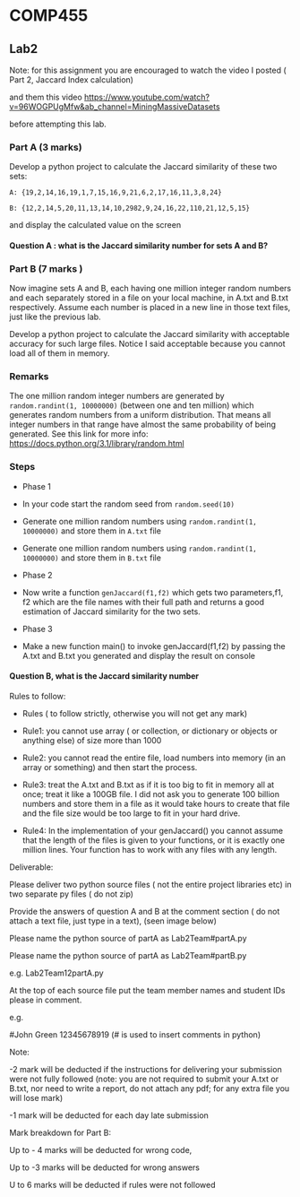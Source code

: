 # COMP455

## Lab2


Note: for this assignment you are encouraged to watch the video I posted ( Part 2, Jaccard Index calculation) 

and them this video https://www.youtube.com/watch?v=96WOGPUgMfw&ab_channel=MiningMassiveDatasets 

before attempting this lab.

### Part A (3 marks)

Develop a python project to calculate the Jaccard similarity of these two sets:

 

`A: {19,2,14,16,19,1,7,15,16,9,21,6,2,17,16,11,3,8,24}`

`B: {12,2,14,5,20,11,13,14,10,2982,9,24,16,22,110,21,12,5,15}`

and display the calculated value on the screen 

#### Question A : what is the Jaccard similarity number for sets A and B?

 

### Part B (7 marks )

Now imagine sets A and B, each having one million integer random numbers and each separately stored in a file on your local machine, in A.txt and B.txt respectively. Assume each number is placed in a new line in those text files, just like the previous lab. 

Develop a python project to calculate the Jaccard similarity with acceptable accuracy for such large files.  Notice I said acceptable because you cannot load all of them in memory. 

 
### Remarks

The one million random integer numbers are generated by `random.randint(1, 10000000)` (between one and ten million) which generates random numbers from a uniform distribution. That means all integer numbers in that range have almost the same probability of being generated. See this link for more info: https://docs.python.org/3.1/library/random.html    
### Steps
 - Phase 1
  - In your code start the random seed from `random.seed(10)`
  - Generate one million random numbers using `random.randint(1, 10000000)` and store them in `A.txt` file 
  - Generate one million random numbers using `random.randint(1, 10000000)` and store them in `B.txt` file

 
 - Phase 2
  - Now write a function `genJaccard(f1,f2)` which gets two parameters,f1, f2 which are the file names with their full path and returns a good estimation of Jaccard similarity for the two sets.

 
 - Phase 3

  - Make a new function main() to invoke  genJaccard(f1,f2) by passing the A.txt and B.txt you generated and display the result on console  

#### Question B, what is the Jaccard similarity number 
Rules to follow: 

 

 - Rules ( to follow strictly, otherwise you will not get any mark)

  - Rule1: you cannot use array ( or collection, or dictionary or objects or anything else) of size more than 1000 

  - Rule2: you cannot read the entire file, load numbers into memory (in an array or something) and then start the process.

  - Rule3: treat the A.txt and B.txt as if it is too big to fit in memory all at once; treat it like a 100GB file. I did not ask you to generate 100 billion numbers and store them in a file as it would take hours to create that file and the file size would be too large to fit in your hard drive. 

  - Rule4: In the implementation of your genJaccard() you cannot assume that the length of the files is given to your functions, or it is exactly one million lines. Your function has to work with any files with any length. 

 

  

 

Deliverable:

Please deliver two python source files ( not the entire project libraries etc) in two separate py files ( do not zip)

Provide the answers of question A and B at the comment section ( do not attach a text file, just type in a text), (seen image below)  

Please name the python source of partA as Lab2Team#partA.py

Please name the python source of partA as Lab2Team#partB.py

e.g.  Lab2Team12partA.py

 

At the top of each source file put the team member names and student IDs please in comment.

e.g.

#John Green 12345678919 (# is used to insert comments in python)

Note:

-2 mark will be deducted if the instructions for delivering your submission were not fully followed (note: you are not required to submit your A.txt or B.txt, nor need to write a report, do not attach any pdf; for any extra file you will lose mark)

-1 mark will be deducted for each day late submission 

Mark breakdown for Part B:

Up to - 4 marks will be deducted for wrong code,

Up to -3 marks will be deducted for wrong answers 

U to 6 marks will be deducted if rules were not followed